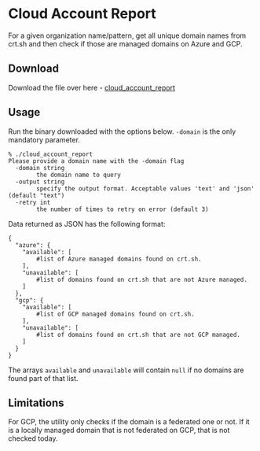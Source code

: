 # Cloud Account Report
For a given organization name/pattern, get all unique domain names from crt.sh and then check if those are managed domains on Azure and GCP.

## Download
Download the file over here - [cloud_account_report](https://raw.githubusercontent.com/praprama/cloud_account_report/master/bin/cloud_account_report)

## Usage
Run the binary downloaded with the options below. `-domain` is the only mandatory parameter.
```
% ./cloud_account_report
Please provide a domain name with the -domain flag
  -domain string
    	the domain name to query
  -output string
    	specify the output format. Acceptable values 'text' and 'json' (default "text")
  -retry int
    	the number of times to retry on error (default 3)
```

Data returned as JSON has the following format:
```
{
  "azure": {
    "available": [
        #list of Azure managed domains found on crt.sh.
    ],
    "unavailable": [
        #list of domains found on crt.sh that are not Azure managed.
    ]
  },
  "gcp": {
    "available": [
        #list of GCP managed domains found on crt.sh.
    ],
    "unavailable": [
        #list of domains found on crt.sh that are not GCP managed.
    ]
  }
}
```

The arrays `available` and `unavailable` will contain `null` if no domains are found part of that list.

## Limitations
For GCP, the utility only checks if the domain is a federated one or not. If it is a locally managed domain that is not federated on GCP, that is not checked today.